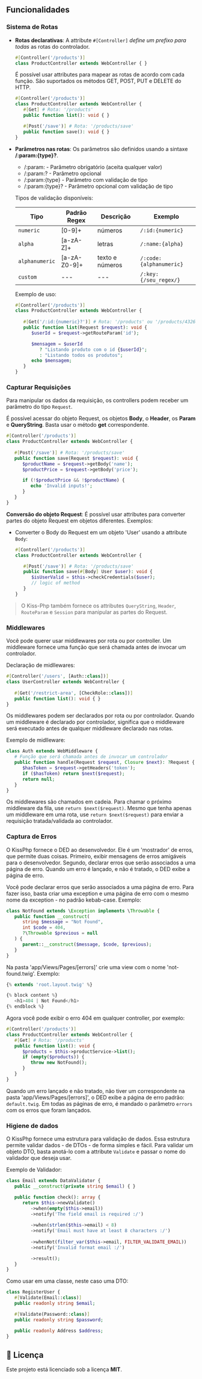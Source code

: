 ## **Funcionalidades**

### **Sistema de Rotas**

- **Rotas declarativas**: A attribute `#[Controller]` *define um prefixo para todas* as rotas do controlador.

   ```php
   #[Controller('/products')]
   class ProductController extends WebController { }
   ```

   É possível usar attributes para mapear as rotas de acordo com cada função.
   São suportados os métodos GET, POST, PUT e DELETE do HTTP.

   ```php
   #[Controller('/products')]
   class ProductController extends WebController {
      #[Get] # Rota: '/products'
      public function list(): void { }

      #[Post('/save')] # Rota: '/products/save'
      public function save(): void { }
   }
   ```

- **Parâmetros nas rotas**: Os parâmetros são definidos usando a sintaxe **/:param:{type}?**.

   - /:param: - Parâmetro obrigatório (aceita qualquer valor)
   - /:param:? - Parâmetro opcional
   - /:param:{type} - Parâmetro com validação de tipo
   - /:param:{type}? - Parâmetro opcional com validação de tipo

   Tipos de validação disponíveis:

   | Tipo            | Padrão Regex  | Descrição        | Exemplo                 |
   |-----------------|---------------|------------------|-------------------------|
   | `numeric`	      | [0-9]+	       | números          | `/:id:{numeric}`        |
   | `alpha`         | [a-zA-Z]+     | letras           | `/:name:{alpha}`        |
   | `alphanumeric`  | [a-zA-Z0-9]+  | texto e números  | `/:code:{alphanumeric}` |
   | `custom`        | ---           | ---              | `/:key:{/seu_regex/}`      |

   Exemplo de uso:

   ```php
   #[Controller('/products')]
   class ProductController extends WebController {
      
      #[Get('/:id:{numeric}?')] # Rota: '/products' ou '/products/4326'
      public function list(Request $request): void {
         $userId = $request->getRouteParam('id');

         $mensagem = $userId
            ? "Listando produto com o id {$userId}";
            : "Listando todos os produtos";
         echo $mensagem;
      }
   }
   ```

### **Capturar Requisições**
Para manipular os dados da requisição, os controllers podem receber um parâmetro do tipo `Request`.

É possível acessar do objeto Request, os objetos **Body**, o **Header**,
os **Param** e **QueryString**. Basta usar o método **get** correspondente.

```php
#[Controller('/products')]
class ProductController extends WebController {
   
   #[Post('/save')] # Rota: '/products/save'
   public function save(Request $request): void {
      $productName = $request->getBody('name');
      $productPrice = $request->getBody('price');

      if (!$productPrice && !$productName) {
         echo 'Invalid inputs!';
      }
   }
}
```

**Conversão do objeto Request**: É possível usar attributes para converter partes do objeto Request em objetos diferentes. Exemplos:

- Converter o Body do Request em um objeto 'User' usando a attribute `Body`:

   ```php
   #[Controller('/products')]
   class ProductController extends WebController {

      #[Post('/save')] # Rota: '/products/save'
      public function save(#[Body] User $user): void {
         $isUserValid = $this->checkCredentials($user);
         // logic of method
      }
   }
   ```

> O Kiss-Php também fornece os attributes `QueryString`, `Header`, `RouteParam` e `Session` para manipular as partes do Request.

### **Middlewares**
Você pode querer usar middlewares por rota ou por controller. 
Um middleware fornece uma função que será chamada antes de invocar um controlador.

Declaração de midllewares:

```php
#[Controller('/users', [Auth::class])]
class UserController extends WebController {
   
   #[Get('/restrict-area', [CheckRole::class])]
   public function list(): void { }
}
```

Os middlewares podem ser declarados por rota ou por controlador. Quando um middleware é declarado por controlador, significa que o middleware será executado antes de qualquer middleware declarado nas rotas.

Exemplo de midlleware:

```php
class Auth extends WebMiddleware {
   # Função que será chamada antes de invocar um controlador
   public function handle(Request $request, Closure $next): ?Request {
      $hasToken = $request->getHeaders('token');
      if ($hasToken) return $next($request);
      return null;
   }
}
```

Os middlewares são chamados em cadeia. Para chamar o próximo middleware da fila, use `return $next($request)`. Mesmo que tenha apenas um middleware em uma rota, use `return $next($request)` para enviar a requisição tratada/validada ao controlador.

### **Captura de Erros**
O KissPhp fornece o DED ao desenvolvedor. Ele é um 'mostrador' de erros, que permite duas coisas. Primeiro, exibir mensagens de erros amigáveis para o desenvolvedor. Segundo, declarar erros que serão associados a uma página de erro. Quando um erro é lançado, e não é tratado, o DED exibe a página de erro.

Você pode declarar erros que serão associados a uma página de erro. Para fazer isso, basta criar uma exception e uma página de erro com o mesmo nome da exception - no padrão kebab-case. Exemplo:

```php
class NotFound extends \Exception implements \Throwable {
   public function __construct(
      string $message = "Not Found",
      int $code = 404,
      ?\Throwable $previous = null
   ) {
      parent::__construct($message, $code, $previous);
   }
}
```

Na pasta 'app/Views/Pages/[errors]' crie uma view com o nome 'not-found.twig'. Exemplo:

```php
{% extends 'root.layout.twig' %}

{% block content %}
   <h1>404 | Not Found</h1>
{% endblock %}
```

Agora você pode exibir o erro 404 em qualquer controller, por exemplo:

```php
#[Controller('/products')]
class ProductController extends WebController {
   #[Get] # Rota: '/products'
   public function list(): void {
      $products = $this->productService->list();
      if (empty($products)) {
         throw new NotFound();
      }
   }
}
```

Quando um erro lançado e não tratado, não tiver um correspondente na pasta 'app/Views/Pages/[errors]', o DED exibe a página de erro padrão: `default.twig`. Em todas as páginas de erro, é mandado o parâmetro `errors` com os erros que foram lançados.

### **Higiene de dados**
O KissPhp fornece uma estrutura para validação de dados. Essa estrutura permite validar dados - de DTOs - de forma simples e fácil. Para validar um objeto DTO, basta anotá-lo com a attribute `Validate` e passar o nome do validador que deseja usar.

Exemplo de Validador:

```php
class Email extends DataValidator {
   public __construct(private string $email) { }

   public function check(): array {
      return $this->newValidate()
         ->when(empty($this->email))
         ->notify('The field email is required :/')
      
         ->when(strlen($this->email) < 8)
         ->notify('Email must have at least 8 characters :/')
      
         ->whenNot(filter_var($this->email, FILTER_VALIDATE_EMAIL))
         ->notify('Invalid format email :/')

         ->result();
   }
}
```

Como usar em uma classe, neste caso uma DTO:

```php
class RegisterUser {
   #[Validate(Email::class)]
   public readonly string $email;

   #[Validate(Password::class)]
   public readonly string $password;

   public readonly Address $address;
}
```

## 📝 **Licença**

Este projeto está licenciado sob a licença **MIT**.
